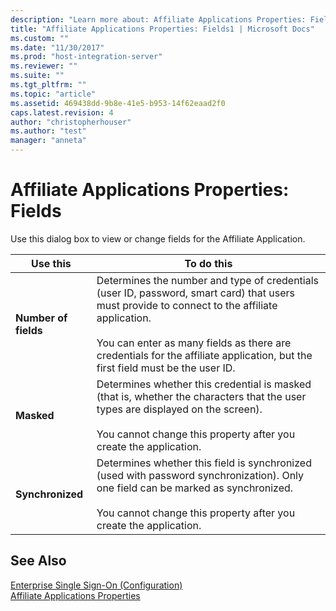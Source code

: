 ```yaml
---
description: "Learn more about: Affiliate Applications Properties: Fields"
title: "Affiliate Applications Properties: Fields1 | Microsoft Docs"
ms.custom: ""
ms.date: "11/30/2017"
ms.prod: "host-integration-server"
ms.reviewer: ""
ms.suite: ""
ms.tgt_pltfrm: ""
ms.topic: "article"
ms.assetid: 469438dd-9b8e-41e5-b953-14f62eaad2f0
caps.latest.revision: 4
author: "christopherhouser"
ms.author: "test"
manager: "anneta"
---
```

# Affiliate Applications Properties: Fields
Use this dialog box to view or change fields for the Affiliate Application.  
  
|Use this|To do this|  
|--------------|----------------|  
|**Number of fields**|Determines the number and type of credentials (user ID, password, smart card) that users must provide to connect to the affiliate application.<br /><br /> You can enter as many fields as there are credentials for the affiliate application, but the first field must be the user ID.|  
|**Masked**|Determines whether this credential is masked (that is, whether the characters that the user types are displayed on the screen).<br /><br /> You cannot change this property after you create the application.|  
|**Synchronized**|Determines whether this field is synchronized (used with password synchronization). Only one field can be marked as synchronized.<br /><br /> You cannot change this property after you create the application.|  
  
## See Also  
 [Enterprise Single Sign-On (Configuration)](../core/enterprise-single-sign-on-configuration-1.md)   
 [Affiliate Applications Properties](../core/affiliate-applications-properties2.md)
